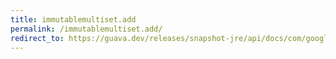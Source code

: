 ```yaml
---
title: immutablemultiset.add
permalink: /immutablemultiset.add/
redirect_to: https://guava.dev/releases/snapshot-jre/api/docs/com/google/common/collect/ImmutableMultiset.html#add-E-int-
---
```

